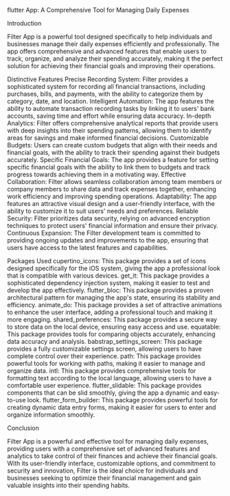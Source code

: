 flutter App: A Comprehensive Tool for Managing Daily Expenses

Introduction

Filter App is a powerful tool designed specifically to help individuals and businesses manage their daily expenses efficiently and professionally. The app offers comprehensive and advanced features that enable users to track, organize, and analyze their spending accurately, making it the perfect solution for achieving their financial goals and improving their operations.

Distinctive Features
    Precise Recording System: Filter provides a sophisticated system for recording all financial transactions, including purchases, bills, and payments, with the ability to categorize them by category, date, and location.
    Intelligent Automation: The app features the ability to automate transaction recording tasks by linking it to users' bank accounts, saving time and effort while ensuring data accuracy.
    In-depth Analytics: Filter offers comprehensive analytical reports that provide users with deep insights into their spending patterns, allowing them to identify areas for savings and make informed financial decisions.
    Customizable Budgets: Users can create custom budgets that align with their needs and financial goals, with the ability to track their spending against their budgets accurately.
    Specific Financial Goals: The app provides a feature for setting specific financial goals with the ability to link them to budgets and track progress towards achieving them in a motivating way.
    Effective Collaboration: Filter allows seamless collaboration among team members or company members to share data and track expenses together, enhancing work efficiency and improving spending operations.
    Adaptability: The app features an attractive visual design and a user-friendly interface, with the ability to customize it to suit users' needs and preferences.
    Reliable Security: Filter prioritizes data security, relying on advanced encryption techniques to protect users' financial information and ensure their privacy.
    Continuous Expansion: The Filter development team is committed to providing ongoing updates and improvements to the app, ensuring that users have access to the latest features and capabilities.

Packages Used
    cupertino_icons: This package provides a set of icons designed specifically for the iOS system, giving the app a professional look that is compatible with various devices.
    get_it: This package provides a sophisticated dependency injection system, making it easier to test and develop the app effectively.
    flutter_bloc: This package provides a proven architectural pattern for managing the app's state, ensuring its stability and efficiency.
    animate_do: This package provides a set of attractive animations to enhance the user interface, adding a professional touch and making it more engaging.
    shared_preferences: This package provides a secure way to store data on the local device, ensuring easy access and use.
    equatable: This package provides tools for comparing objects accurately, enhancing data accuracy and analysis.
    babstrap_settings_screen: This package provides a fully customizable settings screen, allowing users to have complete control over their experience.
    path: This package provides powerful tools for working with paths, making it easier to manage and organize data.
    intl: This package provides comprehensive tools for formatting text according to the local language, allowing users to have a comfortable user experience.
    flutter_slidable: This package provides components that can be slid smoothly, giving the app a dynamic and easy-to-use look.
    flutter_form_builder: This package provides powerful tools for creating dynamic data entry forms, making it easier for users to enter and organize information smoothly.

Conclusion

Filter App is a powerful and effective tool for managing daily expenses, providing users with a comprehensive set of advanced features and analytics to take control of their finances and achieve their financial goals. With its user-friendly interface, customizable options, and commitment to security and innovation, Filter is the ideal choice for individuals and businesses seeking to optimize their financial management and gain valuable insights into their spending habits.

